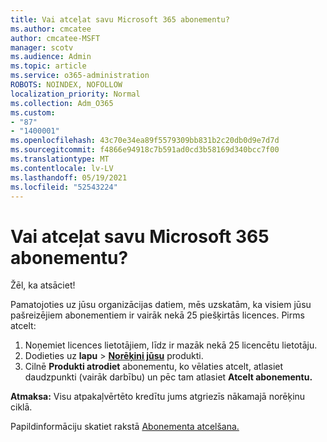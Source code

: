 ```yaml
---
title: Vai atceļat savu Microsoft 365 abonementu?
ms.author: cmcatee
author: cmcatee-MSFT
manager: scotv
ms.audience: Admin
ms.topic: article
ms.service: o365-administration
ROBOTS: NOINDEX, NOFOLLOW
localization_priority: Normal
ms.collection: Adm_O365
ms.custom:
- "87"
- "1400001"
ms.openlocfilehash: 43c70e34ea89f5579309bb831b2c20db0d9e7d7d
ms.sourcegitcommit: f4866e94918c7b591ad0cd3b58169d340bcc7f00
ms.translationtype: MT
ms.contentlocale: lv-LV
ms.lasthandoff: 05/19/2021
ms.locfileid: "52543224"
---
```

# <a name="canceling-your-microsoft-365-subscription"></a>Vai atceļat savu Microsoft 365 abonementu?

Žēl, ka atsāciet!
  
Pamatojoties uz jūsu organizācijas datiem, mēs uzskatām, ka visiem jūsu pašreizējiem abonementiem ir vairāk nekā 25 piešķirtās licences. Pirms atcelt:

1. Noņemiet licences lietotājiem, līdz ir mazāk nekā 25 licencētu lietotāju.
2. Dodieties uz **lapu** \> **[Norēķini jūsu](https://go.microsoft.com/fwlink/p/?linkid=842054)** produkti.
3. Cilnē **Produkti atrodiet** abonementu, ko vēlaties atcelt, atlasiet daudzpunkti (vairāk darbību) un pēc tam atlasiet **Atcelt abonementu.**

**Atmaksa:** Visu atpakaļvērtēto kredītu jums atgriezīs nākamajā norēķinu ciklā.

Papildinformāciju skatiet rakstā [Abonementa atcelšana.](/microsoft-365/commerce/subscriptions/cancel-your-subscription)